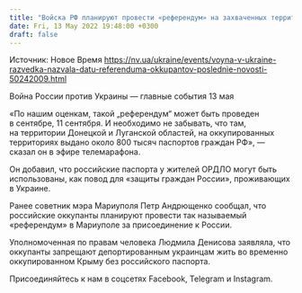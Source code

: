 ```yaml
---
title: "Войска РФ планируют провести «референдум» на захваченных территориях 11 сентября — украинская разведка"
date: Fri, 13 May 2022 19:48:00 +0300
draft: false
---
```

Источник: Новое Время https://nv.ua/ukraine/events/voyna-v-ukraine-razvedka-nazvala-datu-referenduma-okkupantov-poslednie-novosti-50242009.html


Война России против Украины — главные события 13 мая

«По нашим оценкам, такой „референдум“ может быть проведен в сентябре, 11 сентября. И необходимо не забывать, что там, на территории Донецкой и Луганской областей, на оккупированных территориях выдано около 800 тысяч паспортов граждан РФ», — сказал он в эфире телемарафона.

Он добавил, что российские паспорта у жителей ОРДЛО могут быть использованы, как повод для «защиты граждан России», проживающих в Украине. 

Ранее советник мэра Мариуполя Петр Андрющенко сообщал, что российские оккупанты планируют провести так называемый «референдум» в Мариуполе за присоединение к России.

Уполномоченная по правам человека Людмила Денисова заявляла, что оккупанты запрещают депортированным украинцам жить во временно оккупированном Крыму без российского паспорта.

Присоединяйтесь к нам в соцсетях Facebook, Telegram и Instagram.
